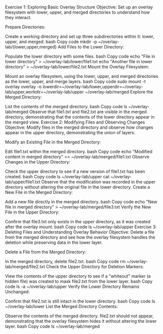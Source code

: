 Exercise 1: Exploring Basic Overlay Structure
Objective: Set up an overlay filesystem with lower, upper, and merged directories to understand how they interact.

Prepare Directories:

Create a working directory and set up three subdirectories within it: lower, upper, and merged.
bash
Copy code
mkdir -p ~/overlay-lab/{lower,upper,merged}
Add Files to the Lower Directory:

Populate the lower directory with some files.
bash
Copy code
echo "File in lower directory" > ~/overlay-lab/lower/file1.txt
echo "Another file in lower directory" > ~/overlay-lab/lower/file2.txt
Mount the Overlay Filesystem:

Mount an overlay filesystem, using the lower, upper, and merged directories as the lower, upper, and merge layers.
bash
Copy code
sudo mount -t overlay overlay -o lowerdir=~/overlay-lab/lower,upperdir=~/overlay-lab/upper,workdir=~/overlay-lab/upper ~/overlay-lab/merged
Explore the Merged Directory:

List the contents of the merged directory.
bash
Copy code
ls ~/overlay-lab/merged
Observe that file1.txt and file2.txt are visible in the merged directory, demonstrating that the contents of the lower directory appear in the merged view.
Exercise 2: Modifying Files and Observing Changes
Objective: Modify files in the merged directory and observe how changes appear in the upper directory, demonstrating the union of layers.

Modify an Existing File in the Merged Directory:

Edit file1.txt within the merged directory.
bash
Copy code
echo "Modified content in merged directory" >> ~/overlay-lab/merged/file1.txt
Observe Changes in the Upper Directory:

Check the upper directory to see if a new version of file1.txt has been created.
bash
Copy code
ls ~/overlay-lab/upper
cat ~/overlay-lab/upper/file1.txt
Observe that the modification was recorded in the upper directory without altering the original file in the lower directory.
Create a New File in the Merged Directory:

Add a new file directly in the merged directory.
bash
Copy code
echo "New file in merged directory" > ~/overlay-lab/merged/file3.txt
Verify the New File in the Upper Directory:

Confirm that file3.txt only exists in the upper directory, as it was created after the overlay mount.
bash
Copy code
ls ~/overlay-lab/upper
Exercise 3: Deleting Files and Understanding Overlay Behavior
Objective: Delete a file from the merged directory and see how the overlay filesystem handles the deletion while preserving data in the lower layer.

Delete a File from the Merged Directory:

In the merged directory, delete file2.txt.
bash
Copy code
rm ~/overlay-lab/merged/file2.txt
Check the Upper Directory for Deletion Markers:

View the contents of the upper directory to see if a "whiteout" marker (a hidden file) was created to mask file2.txt from the lower layer.
bash
Copy code
ls -a ~/overlay-lab/upper
Verify the Lower Directory Remains Unchanged:

Confirm that file2.txt is still intact in the lower directory.
bash
Copy code
ls ~/overlay-lab/lower
List the Merged Directory Contents:

Observe the contents of the merged directory. file2.txt should not appear, demonstrating that the overlay filesystem hides it without altering the lower layer.
bash
Copy code
ls ~/overlay-lab/merged